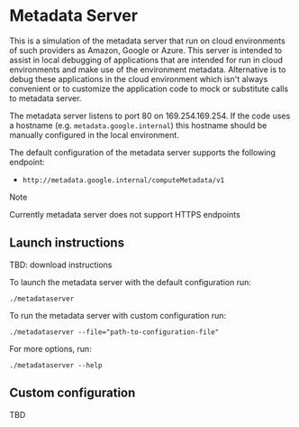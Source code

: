 # Metadata Server

This is a simulation of the metadata server that run on cloud environments of such providers as Amazon, Google or Azure.
This server is intended to assist in local debugging of applications that are intended for run in cloud environments and make use of the environment metadata.
Alternative is to debug these applications in the cloud environment which isn't always convenient or to customize the application code to mock or substitute calls to metadata server.

The metadata server listens to port 80 on 169.254.169.254. If the code uses a hostname (e.g. `metadata.google.internal`) this hostname should be manually configured in the local environment.

The default configuration of the metadata server supports the following endpoint:

* `http://metadata.google.internal/computeMetadata/v1`

> [!NOTE]
> Currently metadata server does not support HTTPS endpoints

## Launch instructions

TBD: download instructions

To launch the metadata server with the default configuration run:

```shell
./metadataserver
```

To run the metadata server with custom configuration run:

```shell
./metadataserver --file="path-to-configuration-file"
```

For more options, run:

```shell
./metadataserver --help
```

## Custom configuration

TBD
